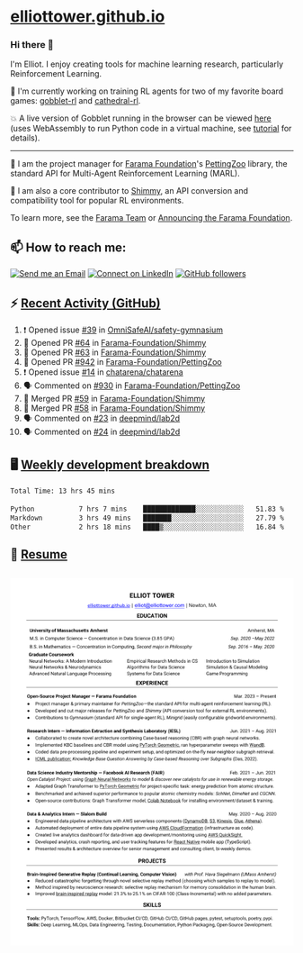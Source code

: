 # [elliottower.github.io](https://github.com/elliottower/elliottower.github.io)

### Hi there 👋

I'm Elliot. I enjoy creating tools for machine learning research, particularly Reinforcement Learning. 

🤖 I'm currently working on training RL agents for two of my favorite board games: [gobblet-rl](https://github.com/elliottower/gobblet-rl) and [cathedral-rl](https://github.com/elliottower/cathedral-rl). 

💥 A live version of Gobblet running in the browser can be viewed [here](https://elliottower.github.io/gobblet-rl/) (uses WebAssembly to run Python code in a virtual machine, see [tutorial](https://github.com/elliottower/gobblet-rl/blob/main/tutorials/WebAssembly/web_assembly.md) for details).

----

🎉 I am the project manager for [Farama Foundation](https://farama.org/)'s [PettingZoo](https://github.com/Farama-Foundation/PettingZoo) library, the standard API for Multi-Agent Reinforcement Learning (MARL). 

🚀 I am also a core contributor to [Shimmy](https://github.com/Farama-Foundation/Shimmy), an API conversion and compatibility tool for popular RL environments.

To learn more, see the [Farama Team](https://farama.org/team) or [Announcing the Farama Foundation](https://farama.org/Announcing-The-Farama-Foundation).

## 📫 How to reach me:

 [![Send me an Email](https://img.shields.io/badge/email-elliot%40elliottower.com-blue)](mailto:elliot@elliottower.com)
 [![Connect on LinkedIn](https://img.shields.io/badge/--linkedin?label=LinkedIn&logo=LinkedIn&style=social)](https://www.linkedin.com/in/elliot-tower)
 [![GitHub followers](https://img.shields.io/github/followers/elliottower?style=social)](https://github.com/elliottower/)
 

## ⚡ [Recent Activity (GitHub)](https://github.com/elliottower)

<!--START_SECTION:activity-->
1. ❗️ Opened issue [#39](https://github.com/OmniSafeAI/safety-gymnasium/issues/39) in [OmniSafeAI/safety-gymnasium](https://github.com/OmniSafeAI/safety-gymnasium)
2. 💪 Opened PR [#64](https://github.com/Farama-Foundation/Shimmy/pull/64) in [Farama-Foundation/Shimmy](https://github.com/Farama-Foundation/Shimmy)
3. 💪 Opened PR [#63](https://github.com/Farama-Foundation/Shimmy/pull/63) in [Farama-Foundation/Shimmy](https://github.com/Farama-Foundation/Shimmy)
4. 💪 Opened PR [#942](https://github.com/Farama-Foundation/PettingZoo/pull/942) in [Farama-Foundation/PettingZoo](https://github.com/Farama-Foundation/PettingZoo)
5. ❗️ Opened issue [#14](https://github.com/chatarena/chatarena/issues/14) in [chatarena/chatarena](https://github.com/chatarena/chatarena)
6. 🗣 Commented on [#930](https://github.com/Farama-Foundation/PettingZoo/issues/930) in [Farama-Foundation/PettingZoo](https://github.com/Farama-Foundation/PettingZoo)
7. 🎉 Merged PR [#59](https://github.com/Farama-Foundation/Shimmy/pull/59) in [Farama-Foundation/Shimmy](https://github.com/Farama-Foundation/Shimmy)
8. 🎉 Merged PR [#58](https://github.com/Farama-Foundation/Shimmy/pull/58) in [Farama-Foundation/Shimmy](https://github.com/Farama-Foundation/Shimmy)
9. 🗣 Commented on [#23](https://github.com/deepmind/lab2d/issues/23) in [deepmind/lab2d](https://github.com/deepmind/lab2d)
10. 🗣 Commented on [#24](https://github.com/deepmind/lab2d/issues/24) in [deepmind/lab2d](https://github.com/deepmind/lab2d)
<!--END_SECTION:activity-->


## 🖥️ [Weekly development breakdown](https://wakatime.com/@elliottower)
<!--START_SECTION:waka-->

```text
Total Time: 13 hrs 45 mins

Python           7 hrs 7 mins    █████████████░░░░░░░░░░░░   51.83 %
Markdown         3 hrs 49 mins   ███████░░░░░░░░░░░░░░░░░░   27.79 %
Other            2 hrs 18 mins   ████▒░░░░░░░░░░░░░░░░░░░░   16.84 %
```

<!--END_SECTION:waka-->


## 📄 [Resume](https://elliottower.github.io/src/pdf/resume.pdf)

<!-- PDF-TO-MARKDOWN:START -->
![Page 1](src/png/page1.png "Page 1")
---
<!-- PDF-TO-MARKDOWN:END -->
